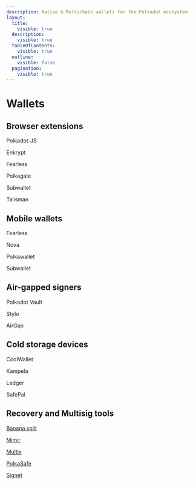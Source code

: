 ```yaml
---
description: Native & Multichain wallets for the Polkadot ecosystem.
layout:
  title:
    visible: true
  description:
    visible: true
  tableOfContents:
    visible: true
  outline:
    visible: false
  pagination:
    visible: true
---
```


# Wallets

## Browser extensions

Polkadot-JS

Enkrypt

Fearless

Polkagate

Subwallet

Talisman



## Mobile wallets

Fearless

Nova

Polkawallet

Subwallet



## Air-gapped signers

Polkadot Vault

Stylo

AirGap



## Cold storage devices

CoolWallet

Kampela

Ledger&#x20;

SafePal



## Recovery and Multisig tools

[Banana split](https://bs.parity.io/#/)

[Mimir](https://mimir.global/)

[Multix](https://multix.chainsafe.io/)

[PolkaSafe](https://polkasafe.xyz/)

[Signet](https://talisman.xyz/signet)

